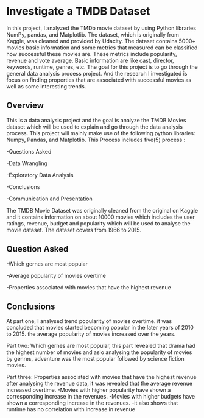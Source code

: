 # Investigate a TMDB Dataset
In this project, I analyzed the TMDb movie dataset by using Python libraries NumPy, pandas, and Matplotlib. The dataset, which is originally from Kaggle, was cleaned and provided by Udacity. The dataset contains 5000+ movies basic information and some metrics that measured can be classified how successful these movies are. These metrics include popularity, revenue and vote average. Basic information are like cast, director, keywords, runtime, genres, etc. The goal for this project is to go through the general data analysis process project. And the research I investigated is focus on finding properties that are associated with successful movies as well as some interesting trends.
## Overview
This is a data analysis project and the goal is analyze the TMDB Movies dataset which will be used to explain and go through the data analysis process. This project will mainly make use of the following python libraries: Numpy, Pandas, and Matplotlib. This Process includes five(5) process :

-Questions Asked

-Data Wrangling

-Exploratory Data Analysis

-Conclusions

-Communication and Presentation

The TMDB Movie Dataset was originally cleaned from the original on Kaggle and it contains information on about 10000 movies which includes the user ratings, revenue, budget and popularity which will be used to analyse the movie dataset. The dataset covers from 1966 to 2015.

## Question Asked


-Which gernes are most popular


-Average popularity of movies overtime


-Properties associated with movies that have the highest revenue
## Conclusions

At part one, I analysed trend popularity of movies overtime. it was concluded that movies started becoming popular in the later years of 2010 to 2015. the average popularity of movies increased over the years.

Part two: Which gernes are most popular, this part revealed that drama had the highest number of movies and aslo analysing the popularity of movies by genres, adventure was the most popular followed by science fiction movies.

Part three: Properties associated with movies that have the highest revenue after analysing the revenue data, it was revealed that the average revenue increased overtime. -Movies with higher popularity have shown a corresponding increase in the revenues. -Movies with higher budgets have shown a corresponding increase in the revenues. -it also shows that runtime has no correlation with increase in revenue
